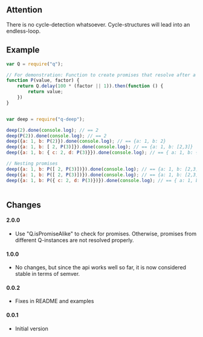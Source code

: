 Attention
---------

There is no cycle-detection whatsoever. Cycle-structures will lead into an endless-loop.

Example
-------

```js
var Q = require("q");

// For demonstration: Function to create promises that resolve after a specified time
function P(value, factor) {
    return Q.delay(100 * (factor || 1)).then(function () {
        return value;
    })
}


var deep = require("q-deep");

deep(2).done(console.log); // == 2
deep(P(2)).done(console.log); // == 2
deep({a: 1, b: P(2)}).done(console.log); // == {a: 1, b: 2}
deep({a: 1, b: [ 2, P(3)]}).done(console.log); // == {a: 1, b: [2,3]}
deep({a: 1, b: { c: 2, d: P(3)}}).done(console.log); // == { a: 1, b: { c: 2, d: 3 } }

// Nesting promises
deep({a: 1, b: P([ 2, P(3)])}).done(console.log); // == {a: 1, b: [2,3]}
deep({a: 1, b: P([ 2, P(3)])}).done(console.log); // == {a: 1, b: [2,3]}
deep({a: 1, b: P({ c: 2, d: P(3)})}).done(console.log); // == { a: 1, b: { c: 2, d: 3 } }
    
```



Changes
--------
#### 2.0.0
  * Use "Q.isPromiseAlike" to check for promises. Otherwise, promises from different Q-instances
    are not resolved properly.

#### 1.0.0

  * No changes, but since the api works well so far, it is now considered stable in terms of semver.


#### 0.0.2
  * Fixes in README and examples

#### 0.0.1
  * Initial version
